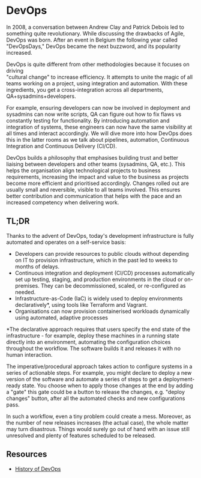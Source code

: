 # DevOps

In 2008, a conversation between Andrew Clay and Patrick Debois led to something quite revolutionary. While discussing 
the drawbacks of Agile, DevOps was born. After an event in Belgium the following year called "DevOpsDays," DevOps 
became the next buzzword, and its popularity increased.

DevOps is quite different from other methodologies because it focuses on driving <br>"cultural change" to increase efficiency. It attempts to unite the magic of all teams working on a project, using integration and automation. With these ingredients, you get a cross-integration across all departments, QA+sysadmins+developers. 

For example, ensuring developers can now be involved in deployment and sysadmins can now write scripts, QA can figure out how to fix flaws vs constantly testing for functionality. By introducing automation and integration of systems, these engineers can now have the same visibility at all times and interact accordingly. We will dive more into how DevOps does this in the latter rooms as we talk about pipelines, automation, Continuous Integration and Continuous Delivery (CI/CD).

DevOps builds a philosophy that emphasises building trust and better liaising between developers and other teams 
(sysadmins, QA, etc.). This helps the organisation align technological projects to business requirements, increasing 
the impact and value to the business as projects become more efficient and prioritised accordingly. Changes rolled 
out are usually small and reversible, visible to all teams involved. This ensures better contribution and communication 
that helps with the pace and an increased competency when delivering work.

## TL;DR

Thanks to the advent of DevOps, today's development infrastructure is fully automated and operates on a self-service 
basis:

* Developers can provide resources to public clouds without depending on IT to provision infrastructure, which in the past led to weeks to months of delays.
* Continuous integration and deployment (CI/CD) processes automatically set up testing, staging, and production environments in the cloud or on-premises. They can be decommissioned, scaled, or re-configured as needed.
* Infrastructure-as-Code (IaC) is widely used to deploy environments declaratively*, using tools like Terraform and Vagrant.
* Organisations can now provision containerised workloads dynamically using automated, adaptive processes

*The declarative approach requires that users specify the end state of the infrastructure - for example, deploy these 
machines in a running state directly into an environment, automating the configuration choices throughout the workflow. 
The software builds it and releases it with no human interaction.

The imperative/procedural approach takes action to configure systems in a series of actionable steps. For example, 
you might declare to deploy a new version of the software and automate a series of steps to get a deployment-ready 
state. You choose when to apply those changes at the end by adding a "gate" this gate could be a button to release 
the changes, e.g. "deploy changes" button, after all the automated checks and new configurations pass.

In such a workflow, even a tiny problem could create a mess. Moreover, as the number of new releases increases 
(the actual case), the whole matter may turn disastrous. Things would surely go out of hand with an issue still 
unresolved and plenty of features scheduled to be released.

## Resources

* [History of DevOps](https://www.appknox.com/blog/history-of-devops)